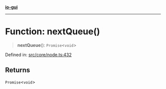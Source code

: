 [**io-gui**](../README.md)

***

# Function: nextQueue()

> **nextQueue**(): `Promise`\<`void`\>

Defined in: [src/core/node.ts:432](https://github.com/io-gui/io/blob/main/src/core/node.ts#L432)

## Returns

`Promise`\<`void`\>
